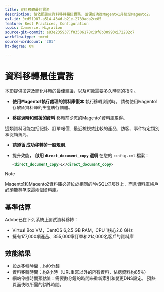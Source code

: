 ```yaml
---
title: 資料移轉最佳實務
description: 請依照這些資料移轉最佳實務，確保成功從Magento1升級至Magento2。
exl-id: 0cd51987-a514-434d-b21e-2739ada2ce85
feature: Best Practices, Configuration
topic: Commerce, Migration
source-git-commit: e83e2359377f03506178c28f8b30993c172282c7
workflow-type: tm+mt
source-wordcount: '201'
ht-degree: 0%

---
```


# 資料移轉最佳實務

本節提供加速及簡化移轉的最佳建議，以及可能需要多久時間的指引。

* **使用Magento1執行處理的資料庫復本** 執行移轉測試時。 請勿使用Magento1存放區資料庫的生產執行個體。

* **移除過時和備援的資料** 移轉前從您的Magento1資料庫取得。

這類資料可能包括記錄、訂單報價、最近檢視或比較的產品、訪客、事件特定類別和促銷規則。

* **請遵循 [成功移轉的一般規則](migrate-data/overview.md#migration-overview)**.

* 提升效能， **啟用 `direct_document_copy` 選項** 在您的 `config.xml` 檔案：

  ```xml
  <direct_document_copy>1</direct_document_copy>
  ```

>[!NOTE]
>
>Magento1和Magento2資料庫必須位於相同的MySQL伺服器上，而且資料庫帳戶必須能夠存取這兩個資料庫。

## 基準估算

Adobe已在下列系統上測試資料移轉：

* Virtual Box VM，CentOS 6,2.5 GB RAM，CPU 1核心2.6 GHz
* 擁有177,000項產品、355,000筆訂單和214,000名客戶的資料庫

## 效能結果

* 設定移轉時間：約10分鐘
* 資料移轉時間：約9小時（URL重寫以外的所有資料，佔總資料約85%）
* 網站停機時間預估值：需要數分鐘的時間來重新索引和變更DNS設定。 預熱頁面快取所需的額外時間。
